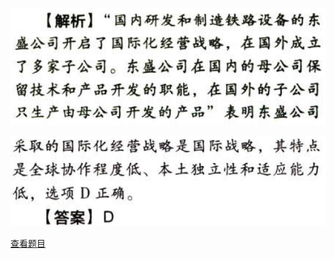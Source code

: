 ![](0e3ace366d077a131af0f367eefc1c81.png)

![](ada7d20f2c3561a25b3f57d581e58127.png)

[查看题目](../战略选择.本章真题.md#72-题目)

